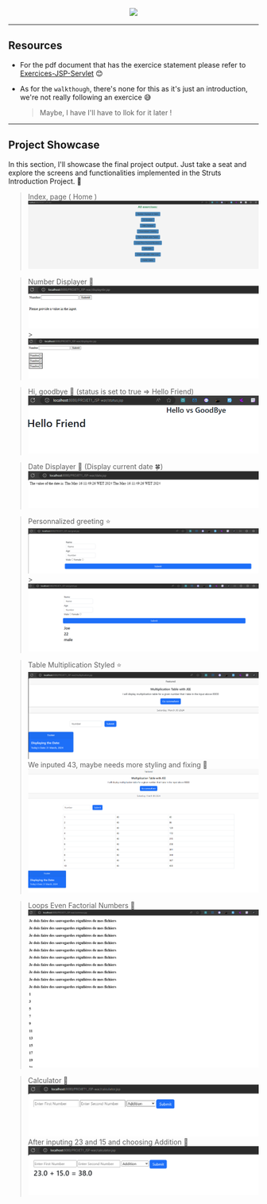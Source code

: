<p align="center">
<img src ="https://external-content.duckduckgo.com/iu/?u=https%3A%2F%2Fonline.imt-pm.com%2Fmedia%2F6cfe13624f9263e83b9fa3609d27a41b.jpeg&f=1&nofb=1&ipt=c7513605699c487ed90318e8e6e51ce618630aacea426657146b7868784b3986&ipo=images">
</p>

---

<h2> Resources </h2>

- For the pdf document that has the exercice statement please refer to [Exercices-JSP-Servlet](../Resources/Work-Series/TP%20N°2_Composant%20Web_JSP.pdf) 😊

- As for the `walkthough`, there's none for this as it's just an introduction, we're not really following an exercice 😅
  > Maybe, I have I'll have to llok for it later !

---

<h2> Project Showcase </h2>

<p>In this section, I'll showcase the final project output. Just take a seat and explore the screens and functionalities implemented in the Struts Introduction Project. 🚀</p>

<p align="center">

> Index, page ( Home )
> <img src="../Resources/Images/project-exercices.png" alt="Index.1">

</p>

<p align="center">

> Number Displayer 🍂
> <img src="../Resources/Images/project1-1.png" alt="2"> > <img src="../Resources/Images/project1-2.png" alt="3">

</p>

<p align="center">

> Hi, goodbye 🍂 (status is set to true => Hello Friend)
> <img src="../Resources/Images/project2-1.png" alt="3">

</p>

<p align="center">

> Date Displayer 🍂 (Display current date 🍀)
> <img src="../Resources/Images/project3-1.png" alt="3">

</p>

<p align="center">

> Personnalized greeting ⭐
> <img src="../Resources/Images/project4-1.png" alt="3"> > <img src="../Resources/Images/project4-2.png" alt="3">

</p>

<p align="center">

> Table Multiplication Styled ⭐
> <img src="../Resources/Images/project5-1.png" alt="3">
> We inputed 43, maybe needs more styling and fixing 🐬
> <img src="../Resources/Images/project5-2.png" alt="3">

</p>

<p align="center">

> Loops Even Factorial Numbers 📖
> <img src="../Resources/Images/project6-1.png" alt="3">

</p>

<p align="center">

> Calculator 🏁
> <img src="../Resources/Images/project7-1.png" alt="3">
> After inputing 23 and 15 and choosing Addition 🦈
> <img src="../Resources/Images/project7-2.png" alt="3">

</p>
